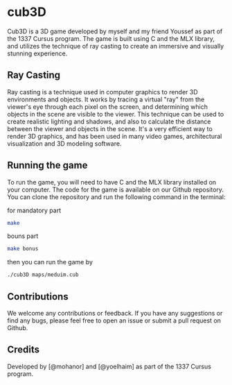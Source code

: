 # cub3D

Cub3D is a 3D game developed by myself and my friend Youssef as part of the 1337 Cursus program. The game is built using C and the MLX library, and utilizes the technique of ray casting to create an immersive and visually stunning experience.

## Ray Casting

Ray casting is a technique used in computer graphics to render 3D environments and objects. It works by tracing a virtual "ray" from the viewer's eye through each pixel on the screen, and determining which objects in the scene are visible to the viewer. This technique can be used to create realistic lighting and shadows, and also to calculate the distance between the viewer and objects in the scene. It's a very efficient way to render 3D graphics, and has been used in many video games, architectural visualization and 3D modeling software.

## Running the game

To run the game, you will need to have C and the MLX library installed on your computer. The code for the game is available on our Github repository. You can clone the repository and run the following command in the terminal:


for mandatory part
```bash
make
```

bouns part

```bash
make bonus
```

then you can run the game by

```bash
./cub3D maps/meduim.cub
```

## Contributions
We welcome any contributions or feedback. If you have any suggestions or find any bugs, please feel free to open an issue or submit a pull request on Github.


## Credits
Developed by [@mohanor] and [@yoelhaim] as part of the 1337 Cursus program.
